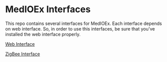 # MedIOEx Interfaces

This repo contains several interfaces for MedIOEx. Each interface depends on web interface. So, in order to use this interfaces, be sure that you've installed the web interface properly.

[Web Interface](web/)

[ZigBee Interface](zigbee/)
